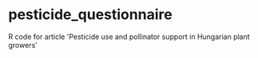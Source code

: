 # pesticide_questionnaire
R code for article 'Pesticide use and pollinator support in Hungarian plant growers'
